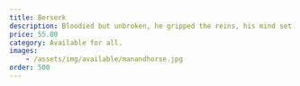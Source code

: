 ```yaml
---
title: Berserk
description: Bloodied but unbroken, he gripped the reins, his mind set on the traitor who had brought his kingdom to its knees. Tonight, he was going to end him.
price: 55.00
category: Available for all.
images: 
    - /assets/img/available/manandhorse.jpg
order: 500
---
```


